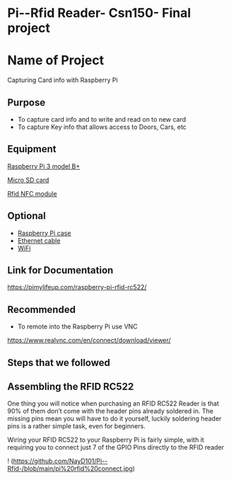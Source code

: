 # Pi--Rfid Reader- Csn150- Final project

# Name of Project

Capturing Card info with Raspberry Pi

## Purpose 

+ To capture card info and to write and read on to new card
+ To capture Key info that allows access to Doors, Cars, etc


## Equipment 
[Raspberry Pi 3 model B+](https://www.amazon.com/ELEMENT-Element14-Raspberry-Pi-Motherboard/dp/B07P4LSDYV/ref=sr_1_3?crid=2A2LYXLB9ADCK&keywords=raspberry+pi+3b&qid=1683315210&sprefix=Raspberry+pi%2Caps%2C98&sr=8-3&ufe=app_do%3Aamzn1.fos.006c50ae-5d4c-4777-9bc0-4513d670b6bc)

[Micro SD card](https://www.amazon.com/Amazon-Basics-microSDXC-Memory-Adapter/dp/B08TJRVWV1/ref=sr_1_1_ffob_sspa?crid=YGEUUGT5R37B&keywords=micro+sd+card&qid=1683315379&sprefix=micro+sd+card+%2Caps%2C102&sr=8-1-spons&psc=1&spLa=ZW5jcnlwdGVkUXVhbGlmaWVyPUEzUTlYVFMzQTFLR0YmZW5jcnlwdGVkSWQ9QTA5NzA0NzUxUURHVE9OMjdWQ0Q5JmVuY3J5cHRlZEFkSWQ9QTA2Njg3NDYzM1dDMk5KQ0QyMEJZJndpZGdldE5hbWU9c3BfYXRmJmFjdGlvbj1jbGlja1JlZGlyZWN0JmRvTm90TG9nQ2xpY2s9dHJ1ZQ==)

[Rfid NFC module](https://www.amazon.com/SunFounder-Mifare-Reader-Arduino-Raspberry/dp/B07KGBJ9VG/ref=sr_1_9?crid=3EEXYCDBQY0H2&keywords=raspberry+pi+rfid&qid=1683315512&sprefix=raspberry+pi+rfi%2Caps%2C87&sr=8-9)


## Optional 
+ [Raspberry Pi case](https://pimylifeup.com/raspberry-pi-cases/)
+ [Ethernet cable](https://www.amazon.com/s?k=ethernet+cable&i=electronics&linkCode=ll2&linkId=02e41d9fa01024a7d309428447c04a05&tag=pimylifeup-20&ref=as_li_ss_tl)
+ [WiFi](https://www.amazon.com/gp/product/B003MTTJOY/ref=as_li_ss_tl?ie=UTF8&linkCode=ll1&tag=pimylifeup-20&linkId=9328ab6b928f18dc755fc5c52212800b)

## Link for Documentation

https://pimylifeup.com/raspberry-pi-rfid-rc522/



## Recommended 

+ To remote into the Raspberry Pi use VNC 

https://www.realvnc.com/en/connect/download/viewer/


## Steps that we followed 

## Assembling the RFID RC522

One thing you will notice when purchasing an RFID RC522 Reader is that 90% of them don’t come with the header pins already soldered in. The missing pins mean you will have to do it yourself, luckily soldering header pins is a rather simple task, even for beginners.

Wiring your RFID RC522 to your Raspberry Pi is fairly simple, with it requiring you to connect just 7 of the GPIO Pins directly to the RFID reader

! (https://github.com/NayD101/Pi--Rfid-/blob/main/pi%20rfid%20connect.jpg)








